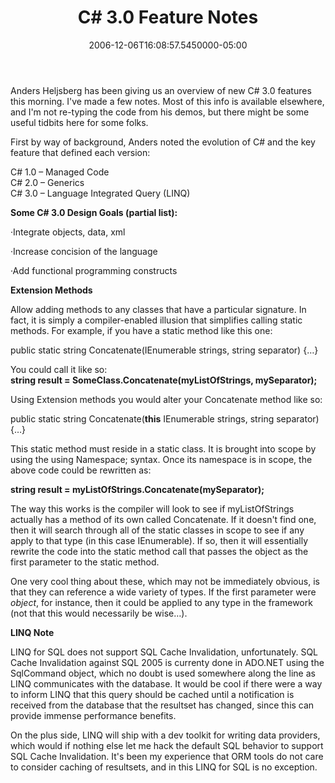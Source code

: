 ﻿---
title: C# 3.0 Feature Notes
slug: csharp-3-0-feature-notes
aliases:
	- /c#-3.0-feature-notes/
	- /blog/c#-3.0-feature-notes/
date: "2006-12-06T16:08:57.5450000-05:00"
description: Anders Heljsberg has been giving us an overview of new C# 3.0
featuredImage: img/c-3-0-feature-notes-featured.png
---

Anders Heljsberg has been giving us an overview of new C# 3.0 features this morning. I've made a few notes. Most of this info is available elsewhere, and I'm not re-typing the code from his demos, but there might be some useful tidbits here for some folks.

First by way of background, Anders noted the evolution of C# and the key feature that defined each version:

C# 1.0 – Managed Code\
C# 2.0 – Generics\
C# 3.0 – Language Integrated Query (LINQ)

**Some C# 3.0 Design Goals (partial list):**

·Integrate objects, data, xml

·Increase concision of the language

·Add functional programming constructs

**Extension Methods**

Allow adding methods to any classes that have a particular signature. In fact, it is simply a compiler-enabled illusion that simplifies calling static methods. For example, if you have a static method like this one:

public static string Concatenate(IEnumerable<string> strings, string separator) {…}

You could call it like so:\
**string result = SomeClass.Concatenate(myListOfStrings, mySeparator);**

Using Extension methods you would alter your Concatenate method like so:

public static string Concatenate(**this** IEnumerable<string> strings, string separator) {…}

This static method must reside in a static class. It is brought into scope by using the using Namespace; syntax. Once its namespace is in scope, the above code could be rewritten as:

**string result = myListOfStrings.Concatenate(mySeparator);**

The way this works is the compiler will look to see if myListOfStrings actually has a method of its own called Concatenate. If it doesn't find one, then it will search through all of the static classes in scope to see if any apply to that type (in this case IEnumerable<string>). If so, then it will essentially rewrite the code into the static method call that passes the object as the first parameter to the static method.

One very cool thing about these, which may not be immediately obvious, is that they can reference a wide variety of types. If the first parameter were *object*, for instance, then it could be applied to any type in the framework (not that this would necessarily be wise…).

**LINQ Note**

LINQ for SQL does not support SQL Cache Invalidation, unfortunately. SQL Cache Invalidation against SQL 2005 is currenty done in ADO.NET using the SqlCommand object, which no doubt is used somewhere along the line as LINQ communicates with the database. It would be cool if there were a way to inform LINQ that this query should be cached until a notification is received from the database that the resultset has changed, since this can provide immense performance benefits.

On the plus side, LINQ will ship with a dev toolkit for writing data providers, which would if nothing else let me hack the default SQL behavior to support SQL Cache Invalidation. It's been my experience that ORM tools do not care to consider caching of resultsets, and in this LINQ for SQL is no exception.

